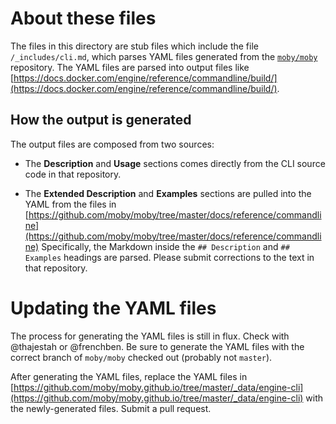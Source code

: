 # About these files

The files in this directory are stub files which include the file
`/_includes/cli.md`, which parses YAML files generated from the
[`moby/moby`](https://github.com/moby/moby) repository. The YAML files
are parsed into output files like
[https://docs.docker.com/engine/reference/commandline/build/](https://docs.docker.com/engine/reference/commandline/build/).

## How the output is generated

The output files are composed from two sources:

- The **Description** and **Usage** sections comes directly from
  the CLI source code in that repository.

- The **Extended Description** and **Examples** sections are pulled into the
  YAML from the files in [https://github.com/moby/moby/tree/master/docs/reference/commandline](https://github.com/moby/moby/tree/master/docs/reference/commandline)
  Specifically, the Markdown inside the `## Description` and `## Examples`
  headings are parsed. Please submit corrections to the text in that repository.

# Updating the YAML files

The process for generating the YAML files is still in flux. Check with
@thajestah or @frenchben. Be sure to generate the YAML files with the correct
branch of `moby/moby` checked out (probably not `master`).

After generating the YAML files, replace the YAML files in
[https://github.com/moby/moby.github.io/tree/master/_data/engine-cli](https://github.com/moby/moby.github.io/tree/master/_data/engine-cli)
with the newly-generated files. Submit a pull request.

